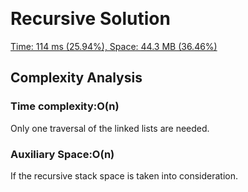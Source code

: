 ​

# Recursive Solution

[Time: 114 ms (25.94%), Space: 44.3 MB (36.46%)](https://github.com/Silviia/leetcode/commit/8ba1a0382d380ada1f158a8989b21873e43ebb7e )

## Complexity Analysis
### Time complexity:O(n)
Only one traversal of the linked lists are needed.
### Auxiliary Space:O(n)
If the recursive stack space is taken into consideration.

